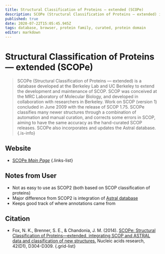 ```yaml
---
title: Structural Classification of Proteins — extended (SCOPe)
description: SCOPe (Structural Classification of Proteins — extended) is a database developed at the Berkeley Lab and UC Berkeley to extend the development and maintenance of SCOP.
published: true
date: 2020-07-22T15:05:45.945Z
tags: database, browser, protein family, curated, protein domain
editor: markdown
---
```


# Structural Classification of Proteins — extended (SCOPe)

> SCOPe (Structural Classification of Proteins — extended) is a database developed at the Berkeley Lab and UC Berkeley to extend the development and maintenance of SCOP. SCOP was conceived at the MRC Laboratory of Molecular Biology, and developed in collaboration with researchers in Berkeley. Work on SCOP (version 1) concluded in June 2009 with the release of SCOP 1.75. 
&NewLine;
SCOPe classifies many newer structures through a combination of automation and manual curation, and corrects some errors in SCOP, aiming to have the same accuracy as the hand-curated SCOP releases. SCOPe also incorporates and updates the Astral database.
{.is-info}



## Website

- [SCOPe *Main Page*](http://scop.berkeley.edu/)
{.links-list}

## Notes from User 
- Not as easy to use as SCOP2 (both based on SCOP classification of proteins)
- Major difference from SCOP2 is integration of [Astral database](http://astral.berkeley.edu) 
- Keeps good track of where annotations came from 


## Citation

- Fox, N. K., Brenner, S. E., & Chandonia, J. M. (2014). [SCOPe: Structural Classification of Proteins—extended, integrating SCOP and ASTRAL data and classification of new structures.](https://academic.oup.com/nar/article/42/D1/D304/1062928) Nucleic acids research, 42(D1), D304-D309.
{.grid-list}